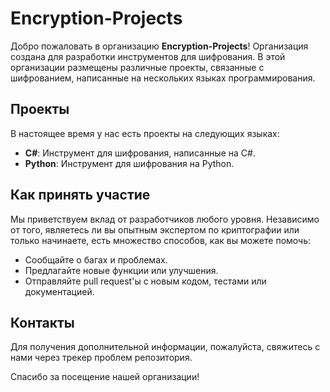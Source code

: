 # Encryption-Projects

Добро пожаловать в организацию **Encryption-Projects**! Организация создана для разработки инструментов для шифрования. В этой организации размещены различные проекты, связанные с шифрованием, написанные на нескольких языках программирования.

## Проекты

В настоящее время у нас есть проекты на следующих языках:
- **C#**: Инструмент для шифрования, написанные на C#.
- **Python**: Инструмент для шифрования на Python.

## Как принять участие

Мы приветствуем вклад от разработчиков любого уровня. Независимо от того, являетесь ли вы опытным экспертом по криптографии или только начинаете, есть множество способов, как вы можете помочь:
- Сообщайте о багах и проблемах.
- Предлагайте новые функции или улучшения.
- Отправляйте pull request'ы с новым кодом, тестами или документацией.

## Контакты

Для получения дополнительной информации, пожалуйста, свяжитесь с нами через трекер проблем репозитория.

Спасибо за посещение нашей организации!

